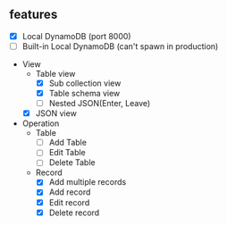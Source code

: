 ## features

- [x] Local DynamoDB (port 8000)
- [ ] Built-in Local DynamoDB (can't spawn in production)
- View
  - Table view
    - [x] Sub collection view
    - [x] Table schema view
    - [ ] Nested JSON(Enter, Leave)
  - [x] JSON view
- Operation
  - Table
    - [ ] Add Table
    - [ ] Edit Table
    - [ ] Delete Table
  - Record
    - [x] Add multiple records
    - [x] Add record
    - [x] Edit record
    - [x] Delete record
